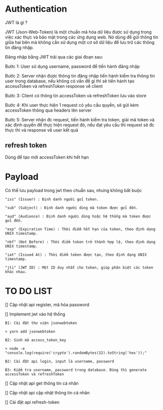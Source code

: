 # Authentication

JWT là gì ?

JWT (Json-Web-Token) là một chuẩn mã hóa dữ liệu được sử dụng trong việc xác thực và bảo mật trong các ứng dụng web. Nó dùng để gửi thông tin giữa hai bên mà không cần sử dụng một cơ sở dữ liệu để lưu trữ các thông tin đăng nhập.

Đăng nhập bằng JWT trãi qua các giai đoạn sau:

Bước 1: User sử dụng username, password để tiến hành đăng nhập

Bước 2: Server nhận được thông tin đăng nhập tiến hành kiểm tra thông tin user trong database, nếu không có vấn đề gì thì sẽ tiến hành tạo accessToken và refreshToken response về client

Bước 3: Client có thông tin accessToken và refreshToken lưu vào store

Bước 4: Khi user thực hiện 1 request có yêu cầu quyền, sẽ gửi kèm accessToken thông qua headers lên server

Bước 5: Server nhận đc request, tiến hành kiểm tra token, giải mã token và xác định quyền để thực hiện request đó, nếu đạt yêu cầu thì request sẽ đc thực thi và response về user kết quả



## refresh token

Dùng để tạo mới accessToken khi hết hạn

# Payload

Có thể lưu payload trong jwt theo chuẩn sau, nhưng không bắt buộc

    "iss" (Issuer) : Định danh người gửi token.

    "sub" (Subject) : Định danh người dùng mà token được gửi đến.

    "aud" (Audience) : Định danh người dùng hoặc hệ thống mà token được gửi đến.

    "exp" (Expiration Time) : Thời điểm hết hạn của token, theo định dạng UNIX timestamp.

    "nbf" (Not Before) : Thời điểm token trở thành hợp lệ, theo định dạng UNIX timestamp.

    "iat" (Issued At) : Thời điểm token được tạo, theo định dạng UNIX timestamp.

    "jti" (JWT ID) : Một ID duy nhất cho token, giúp phân biệt các token khác nhau.

# TO DO LIST

[] Cập nhật api register, mã hóa password

[] Implement jwt vào hệ thống

    B1: Cài đặt thư viện jsonwebtoken

    > yarn add jsonwebtoken

    B2: Sinh mã access_token_key

    > node -e "console.log(require('crypto').randomBytes(32).toString('hex'));"

    B2: Cài đặt api login, input là username, password

    B3: Kiểm tra username, password trong database. Đúng thì generate accessToken và refreshToken

[] Cập nhật api get thông tin cá nhân

[] Cập nhật api cập nhật thông tin cá nhân

[] Cài đặt api refresh-token
